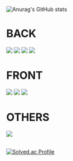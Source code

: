 ![Anurag's GitHub stats](https://github-readme-stats.vercel.app/api?username=sangbumlikeagod&show_icons=true&theme=vue)



<div>
  <h1>BACK</h1>
</div>

<div>
  <img src="https://img.shields.io/badge/c++-00599C?style=for-the-badge&logo=c%2B%2B&logoColor=white"/></a>
  <img src="https://img.shields.io/badge/Python-3776AB?style=for-the-badge&logo=Python&logoColor=white">
  <img src="https://img.shields.io/badge/Django-092E20?style=for-the-badge&logo=django&logoColor=white">
  <img src="https://img.shields.io/badge/spring-%236DB33F.svg?style=for-the-badge&logo=spring&logoColor=white">
</div>

<div>
  <h1>FRONT</h1>
</div>
  
<div>
<img src="https://img.shields.io/badge/Javascript-F7DF1E?style=for-the-badge&logo=javascript&logoColor=white">
<img src="https://img.shields.io/badge/Next-black?style=for-the-badge&logo=next.js&logoColor=white"/>
<img src="https://img.shields.io/badge/React-61DAFB?style=for-the-badge&logo=react&logoColor=white">
</div>
<div>
  <h1>OTHERS</h1>
  <img src="https://img.shields.io/badge/unity-%23000000.svg?style=for-the-badge&logo=unity&logoColor=white"/>
</div>

<br>

[![Solved.ac Profile](http://mazassumnida.wtf/api/v2/generate_badge?boj=upinkfloydu)](https://solved.ac/upinkfloydu)<br/>
